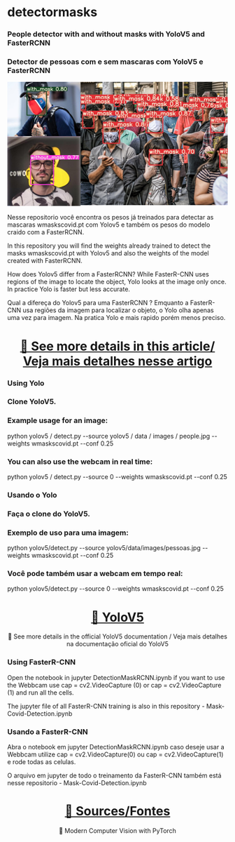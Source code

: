 # detectormasks
<h3> People detector with and without masks with YoloV5 and FasterRCNN </h3>
<h3> Detector de pessoas com e sem mascaras com YoloV5 e FasterRCNN </h3>

![plot](./imgreadm.png)

<p>Nesse repositorio você encontra os pesos já treinados para detectar as mascaras wmaskscovid.pt com Yolov5 e também os pesos do modelo craido com a FasterRCNN.<p>
<p> In this repository you will find the weights already trained to detect the masks wmaskscovid.pt with Yolov5 and also the weights of the model created with FasterRCNN. <p>
    
<p> How does Yolov5 differ from a FasterRCNN?
While FasterR-CNN uses regions of the image to locate the object, Yolo looks at the image only once. In practice Yolo is faster but less accurate. <p>

<p>Qual a difereça do Yolov5 para uma FasterRCNN ?
Emquanto a FasterR-CNN usa regiões da imagem para localizar o objeto, o Yolo olha apenas uma vez para imagem. Na pratica Yolo e mais rapido porém menos preciso.<p>
    
    
<h1 align="center">
    <a href="https://towardsdatascience.com/r-cnn-fast-r-cnn-faster-r-cnn-yolo-object-detection-algorithms-36d53571365e">🔗 See more details in this article/ Veja mais detalhes nesse artigo</a>
</h1>

<h3> Using Yolo </h3>
<h3> Clone YoloV5. </h3>

<h3> Example usage for an image: </h3>

<p> python yolov5 / detect.py --source yolov5 / data / images / people.jpg --weights wmaskscovid.pt --conf 0.25 </p>

<h3> You can also use the webcam in real time: </h3>

python yolov5 / detect.py --source 0 --weights wmaskscovid.pt --conf 0.25

<h3>Usando o Yolo</h3>
<h3>Faça o clone do YoloV5.</h3>

<h3>Exemplo de uso para uma imagem: </h3>

<p> python yolov5/detect.py --source yolov5/data/images/pessoas.jpg --weights wmaskscovid.pt --conf 0.25 </p>

<h3> Você pode também usar a webcam em tempo real: </h3>

python yolov5/detect.py --source 0 --weights wmaskscovid.pt --conf 0.25

<h1 align="center">
    <a href="https://github.com/ultralytics/yolov5">🔗 YoloV5</a>
</h1>
<p align="center">🚀 See more details in the official YoloV5 documentation / Veja mais detalhes na documentação oficial do YoloV5</p>

<h3> Using FasterR-CNN </h3>
<p> Open the notebook in jupyter DetectionMaskRCNN.ipynb if you want to use the Webbcam use cap = cv2.VideoCapture (0) or cap = cv2.VideoCapture (1) and run all the cells. </p>
<p> The jupyter file of all FasterR-CNN training is also in this repository - Mask-Covid-Detection.ipynb </p>

<h3>Usando a FasterR-CNN</h3>
<p> Abra o notebook em jupyter DetectionMaskRCNN.ipynb caso deseje usar a Webbcam utilize cap = cv2.VideoCapture(0) ou cap = cv2.VideoCapture(1) e rode todas as celulas.</p>
<p>O arquivo em jupyter de todo o treinamento da FasterR-CNN também está nesse repositorio - Mask-Covid-Detection.ipynb</p>


<h1 align="center">
    <a href="https://www.packtpub.com/product/modern-computer-vision-with-pytorch/9781839213472">🔗 Sources/Fontes</a>
</h1>
<p align="center">🚀 Modern Computer Vision with PyTorch
</p>
